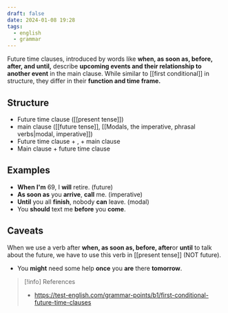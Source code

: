 ```yaml
---
draft: false
date: 2024-01-08 19:28
tags:
  - english
  - grammar
---
```


Future time clauses, introduced by words like **when, as soon as, before, after, and until,** describe **upcoming events and their relationship to another event** in the main clause. While similar to [[first conditional]] in structure, they differ in their **function and time frame.**

## Structure
- Future time clause ([[present tense]])
- main clause ([[future tense]], [[Modals, the imperative, phrasal verbs|modal, imperative]])
- Future time clause + , + main clause
- Main clause + future time clause
## Examples
- **When** **I'm** 69, I **will** retire. (future)
- **As soon as** you **arrive**, **call** me. (imperative)
- **Until** you all **finish**, nobody **can** leave. (modal)
- You **should** text me **before** you **come**.

## Caveats
When we use a verb after **when, as soon as, before, after**or **until** to talk about the future, we have to use this verb in [[present tense]] (NOT future).
- You **might** need some help **once** you **are** there **tomorrow**.


> [!info] References
> - https://test-english.com/grammar-points/b1/first-conditional-future-time-clauses
